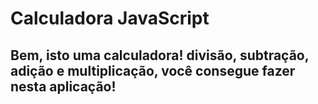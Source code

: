 # Calculadora JavaScript 

## Bem, isto uma calculadora! divisão, subtração, adição e multiplicação, você consegue fazer nesta aplicação!

